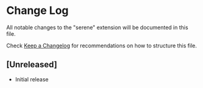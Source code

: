 # Change Log

All notable changes to the "serene" extension will be documented in this file.

Check [Keep a Changelog](http://keepachangelog.com/) for recommendations on how to structure this file.

## [Unreleased]

- Initial release
